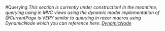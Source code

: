 #Querying
_This section is currently under construction! In the meantime, querying using in MVC views using the dynamic model implementation of @CurrentPage is VERY similar to querying in razor macros using DynamicNode which you can reference here: [DynamicNode](../Querying/DynamicNode/index.md)_ 
